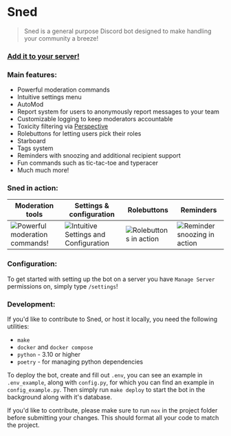 # Sned

> Sned is a general purpose Discord bot designed to make handling your community a breeze!

### [Add it to your server!](https://discord.com/oauth2/authorize?client_id=817730141722902548&permissions=1494984682710&scope=applications.commands%20bot)

### Main features:
- Powerful moderation commands
- Intuitive settings menu
- AutoMod
- Report system for users to anonymously report messages to your team
- Customizable logging to keep moderators accountable
- Toxicity filtering via [Perspective](https://www.perspectiveapi.com/)
- Rolebuttons for letting users pick their roles
- Starboard
- Tags system
- Reminders with snoozing and additional recipient support
- Fun commands such as tic-tac-toe and typeracer
- Much much more!

### Sned in action:

| Moderation tools | Settings & configuration | Rolebuttons | Reminders |
| ----------- | ----------- | ----------- | ----------- |
| ![Powerful moderation commands!](https://cdn.discordapp.com/attachments/836300326172229672/952785998138466364/unknown.png) | ![Intuitive Settings and Configuration](https://cdn.discordapp.com/attachments/836300326172229672/952786784666931300/unknown.png) | ![Rolebuttons in action](https://cdn.discordapp.com/attachments/836300326172229672/952789779471294464/unknown.png) | ![Reminder snoozing in action](https://cdn.discordapp.com/attachments/836300326172229672/952790270150320228/unknown.png) |

### Configuration:

To get started with setting up the bot on a server you have `Manage Server` permissions on, simply type `/settings`!

### Development:

If you'd like to contribute to Sned, or host it locally, you need the following utilities:

- `make`
- `docker` and `docker compose`
- `python` - 3.10 or higher
- `poetry` - for managing python dependencies

To deploy the bot, create and fill out `.env`, you can see an example in `.env_example`, along with `config.py`, for which you can find an example in `config_example.py`.
Then simply run `make deploy` to start the bot in the background along with it's database.

If you'd like to contribute, please make sure to run `nox` in the project folder before submitting your changes. This should format all your code to match the project.
